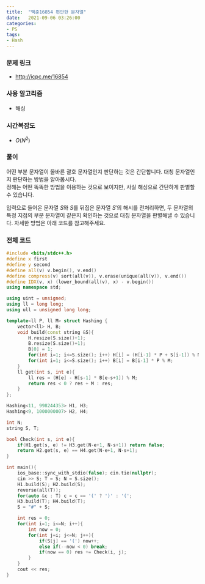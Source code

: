 ```yaml
---
title:  "백준16854 편안한 문자열"
date:   2021-09-06 03:26:00
categories:
- PS
tags:
- Hash
---
```


### 문제 링크
* http://icpc.me/16854

### 사용 알고리즘
* 해싱

### 시간복잡도
* $O(N^2)$

### 풀이
어떤 부분 문자열이 올바른 괄호 문자열인지 판단하는 것은 간단합니다. 대칭 문자열인지 판단하는 방법을 알아봅시다.<br>
정해는 어떤 똑똑한 방법을 이용하는 것으로 보이지만, 사실 해싱으로 간단하게 판별할 수 있습니다.

입력으로 들어온 문자열 $S$와 $S$를 뒤집은 문자열 $S'$의 해시를 전처리하면, 두 문자열의 특정 지점의 부분 문자열이 같은지 확인하는 것으로 대칭 문자열을 판별해낼 수 있습니다. 자세한 방법은 아래 코드를 참고해주세요.

### 전체 코드
```cpp
#include <bits/stdc++.h>
#define x first
#define y second
#define all(v) v.begin(), v.end()
#define compress(v) sort(all(v)), v.erase(unique(all(v)), v.end())
#define IDX(v, x) (lower_bound(all(v), x) - v.begin())
using namespace std;

using uint = unsigned;
using ll = long long;
using ull = unsigned long long;

template<ll P, ll M> struct Hashing {
    vector<ll> H, B;
    void build(const string &S){
        H.resize(S.size()+1);
        B.resize(S.size()+1);
        B[0] = 1;
        for(int i=1; i<=S.size(); i++) H[i] = (H[i-1] * P + S[i-1]) % M;
        for(int i=1; i<=S.size(); i++) B[i] = B[i-1] * P % M;
    }
    ll get(int s, int e){
        ll res = (H[e] - H[s-1] * B[e-s+1]) % M;
        return res < 0 ? res + M : res;
    }
};

Hashing<11, 998244353> H1, H3;
Hashing<9, 1000000007> H2, H4;

int N;
string S, T;

bool Check(int s, int e){
    if(H1.get(s, e) != H3.get(N-e+1, N-s+1)) return false;
    return H2.get(s, e) == H4.get(N-e+1, N-s+1);
}

int main(){
    ios_base::sync_with_stdio(false); cin.tie(nullptr);
    cin >> S; T = S; N = S.size();
    H1.build(S); H2.build(S);
    reverse(all(T));
    for(auto &c : T) c = c == '(' ? ')' : '(';
    H3.build(T); H4.build(T);
    S = "#" + S;

    int res = 0;
    for(int i=1; i<=N; i++){
        int now = 0;
        for(int j=i; j<=N; j++){
            if(S[j] == '(') now++;
            else if(--now < 0) break;
            if(now == 0) res += Check(i, j);
        }
    }
    cout << res;
}
```
